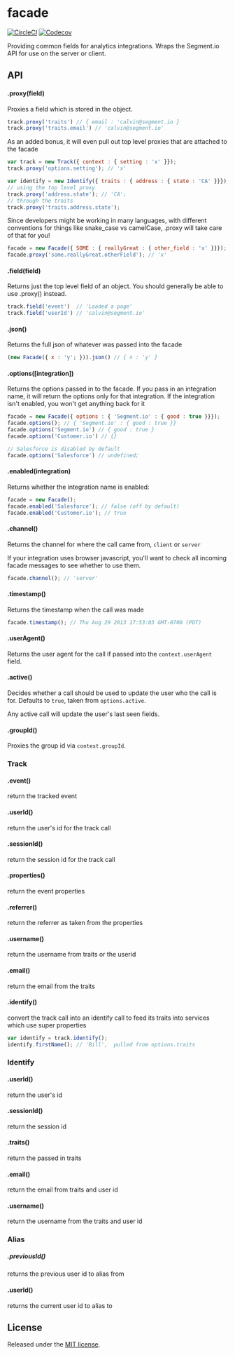 # facade

[![CircleCI](https://circleci.com/gh/segmentio/facade.svg?style=shield&circle-token=82b4b760c18fa8d1e41191230a808f2139d0a3f4)](https://circleci.com/gh/segmentio/facade)
[![Codecov](https://img.shields.io/codecov/c/github/segmentio/facade/master.svg?maxAge=2592000)](https://codecov.io/gh/segmentio/facade)

Providing common fields for analytics integrations. Wraps the Segment.io API for use on the server or client.

## API

#### .proxy(field)

Proxies a field which is stored in the object.

```javascript
track.proxy('traits') // { email : 'calvin@segment.io }
track.proxy('traits.email') // 'calvin@segment.io'
```

As an added bonus, it will even pull out top level proxies that are attached to the facade

```javascript
var track = new Track({ context : { setting : 'x' }});
track.proxy('options.setting'); // 'x'

var identify = new Identify({ traits : { address : { state : 'CA' }}});
// using the top level proxy
track.proxy('address.state'); // 'CA';
// through the traits
track.proxy('traits.address.state');
```

Since developers might be working in many languages, with different conventions for things like snake_case vs camelCase, .proxy will take care of that for you!

```javascript
facade = new Facade({ SOME : { reallyGreat : { other_field : 'x' }}});
facade.proxy('some.reallyGreat.otherField'); // 'x'
```

#### .field(field)

Returns just the top level field of an object. You should generally be able to use .proxy() instead.

```javascript
track.field('event')  // 'Loaded a page'
track.field('userId') // 'calvin@segment.io'
```

#### .json()

Returns the full json of whatever was passed into the facade

```javascript
(new Facade({ x : 'y'; })).json() // { x : 'y' }
```

#### .options([integration])

Returns the options passed in to the facade. If you pass in an integration name, it will return the options only for that integration. If the integration isn't enabled, you won't get anything back for it

```javascript
facade = new Facade({ options : { 'Segment.io' : { good : true }}});
facade.options(); // { 'Segment.io' : { good : true }}
facade.options('Segment.io') // { good : true }
facade.options('Customer.io') // {}

// Salesforce is disabled by default
facade.options('Salesforce') // undefined;
```

#### .enabled(integration)

Returns whether the integration name is enabled:

```javascript
facade = new Facade();
facade.enabled('Salesforce'); // false (off by default)
facade.enabled('Customer.io'); // true
```

#### .channel()

Returns the channel for where the call came from, `client` or `server`

If your integration uses browser javascript, you'll want to check all incoming facade messages to see whether to use them.

```javascript
facade.channel(); // 'server'
```

#### .timestamp()

Returns the timestamp when the call was made

```javascript
facade.timestamp(); // Thu Aug 29 2013 17:53:03 GMT-0700 (PDT)
```

#### .userAgent()

Returns the user agent for the call if passed into the `context.userAgent` field.

#### .active()

Decides whether a call should be used to update the user who the call is for. Defaults to `true`, taken from `options.active`.

Any active call will update the user's last seen fields.

#### .groupId()

Proxies the group id via `context.groupId`.

### Track

#### .event()

return the tracked event

#### .userId()

return the user's id for the track call

#### .sessionId()

return the session id for the track call

#### .properties()

return the event properties

#### .referrer()

return the referrer as taken from the properties

#### .username()

return the username from traits or the userid

#### .email()

return the email from the traits

#### .identify()

convert the track call into an identify call to feed its traits into services which use super properties

```javascript
var identify = track.identify();
identify.firstName(); // 'Bill',  pulled from options.traits
```

### Identify

#### .userId()

return the user's id

#### .sessionId()

return the session id

#### .traits()

return the passed in traits

#### .email()

return the email from traits and user id

#### .username()

return the username from the traits and user id

### Alias

##### .previousId()

returns the previous user id to alias from

#### .userId()

returns the current user id to alias to

## License

Released under the [MIT license](License.md).


[ci-link]: https://travis-ci.org/segmentio/facade
[ci-1.x-badge]: https://travis-ci.org/segmentio/facade.png?branch=1.x
[ci-2.x-badge]: https://travis-ci.org/segmentio/facade.png?branch=master
